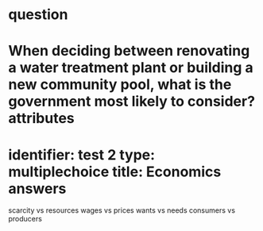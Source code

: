question
==========
When deciding between renovating a water treatment plant or
building a new community pool, what is the government
most likely to consider?
attributes
==========
identifier: test 2
type: multiplechoice
title: Economics
answers
======
scarcity vs resources
wages vs prices
wants vs needs
consumers vs producers
